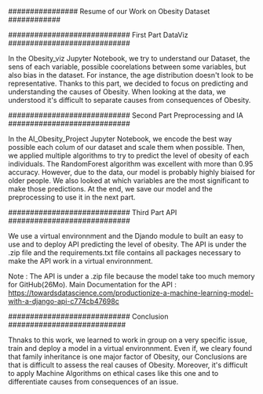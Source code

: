

################  Resume of our Work on Obesity Dataset ############



############################  First Part DataViz ############################

In the Obesity_viz Jupyter Notebook, we try to understand our Dataset, the sens of each variable,
 possible coorelations between some variables, but also  bias in the dataset. For instance, 
the age distribution doesn't look to be representative. Thanks to this part, we decided to focus on 
predicting and understanding the causes of Obesity. When looking at the data, we understood it's difficult to 
separate causes from consequences of Obesity.

############################  Second Part Preprocessing and IA ############################

In the AI_Obesity_Project Jupyter Notebook, we encode the best way possible each colum 
of our dataset and scale them when possible. Then, we applied multiple algorithms to try to 
predict the level of obesity of each individuals. The RandomForest algorithm was excellent with more than 0.95 accuracy.
However, due to the data, our model is probably highly biaised for older people. 
We also looked at which variables are the most significant to make those predictions.
At the end, we save our model and the preprocessing to use it in the next part.

############################  Third Part API ############################

We use a virtual environnment and the Djando module to built an easy to use 
and to deploy API predicting the level of obesity. The API is under the .zip file
and the requirements.txt file contains all packages necessary to make the API work in a 
virtual environnment.

Note : The API is under a .zip file because the model take too much memory for GitHub(26Mo).
Main Documentation for the API : https://towardsdatascience.com/productionize-a-machine-learning-model-with-a-django-api-c774cb47698c

############################  Conclusion   ###########################

Thnaks to this work, we learned to work in group on a very specific issue, train and 
deploy a model in a virtual environnment. Even if, we cleary found that family inheritance is one major factor of Obesity, 
our Conclusions are that is difficult to assess the real causes of Obesity.
Moreover, it's difficult to apply Machine Algorithms on ethical cases like this one and to differentiate
causes from consequences of an issue.



